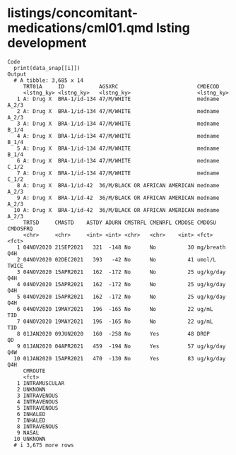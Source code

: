 # listings/concomitant-medications/cml01.qmd lsting development

    Code
      print(data_snap[[i]])
    Output
      # A tibble: 3,685 x 14
         TRT01A     ID           AGSXRC                         CMDECOD      
         <lstng_ky> <lstng_ky>   <lstng_ky>                     <lstng_ky>   
       1 A: Drug X  BRA-1/id-134 47/M/WHITE                     medname A_2/3
       2 A: Drug X  BRA-1/id-134 47/M/WHITE                     medname A_2/3
       3 A: Drug X  BRA-1/id-134 47/M/WHITE                     medname B_1/4
       4 A: Drug X  BRA-1/id-134 47/M/WHITE                     medname B_1/4
       5 A: Drug X  BRA-1/id-134 47/M/WHITE                     medname B_1/4
       6 A: Drug X  BRA-1/id-134 47/M/WHITE                     medname C_1/2
       7 A: Drug X  BRA-1/id-134 47/M/WHITE                     medname C_1/2
       8 A: Drug X  BRA-1/id-42  36/M/BLACK OR AFRICAN AMERICAN medname A_2/3
       9 A: Drug X  BRA-1/id-42  36/M/BLACK OR AFRICAN AMERICAN medname A_2/3
      10 A: Drug X  BRA-1/id-42  36/M/BLACK OR AFRICAN AMERICAN medname A_2/3
         TRTSD     CMASTD    ASTDY ADURN CMSTRFL CMENRFL CMDOSE CMDOSU    CMDOSFRQ
         <chr>     <chr>     <int> <int> <chr>   <chr>    <int> <fct>     <fct>   
       1 04NOV2020 21SEP2021   321  -148 No      No          30 mg/breath Q4H     
       2 04NOV2020 02DEC2021   393   -42 No      No          41 umol/L    TWICE   
       3 04NOV2020 15APR2021   162  -172 No      No          25 ug/kg/day Q4H     
       4 04NOV2020 15APR2021   162  -172 No      No          25 ug/kg/day Q4H     
       5 04NOV2020 15APR2021   162  -172 No      No          25 ug/kg/day Q4H     
       6 04NOV2020 19MAY2021   196  -165 No      No          22 ug/mL     TID     
       7 04NOV2020 19MAY2021   196  -165 No      No          22 ug/mL     TID     
       8 01JAN2020 09JUN2020   160  -258 No      Yes         48 DROP      QD      
       9 01JAN2020 04APR2021   459  -194 No      Yes         57 ug/kg/day Q4W     
      10 01JAN2020 15APR2021   470  -130 No      Yes         83 ug/kg/day Q4H     
         CMROUTE      
         <fct>        
       1 INTRAMUSCULAR
       2 UNKNOWN      
       3 INTRAVENOUS  
       4 INTRAVENOUS  
       5 INTRAVENOUS  
       6 INHALED      
       7 INHALED      
       8 INTRAVENOUS  
       9 NASAL        
      10 UNKNOWN      
      # i 3,675 more rows

